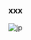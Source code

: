 ### xxx

![jp](https://cdn.jsdelivr.net/gh/dododcdc/rep-myimage@main/images/BubbleNebula_ZH-CN2787112807_1920x1080.1awrspyy5d4w.jpg)
